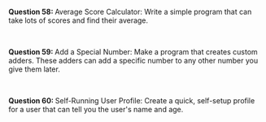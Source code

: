 <p><b>Question 58: </b>Average Score Calculator: Write a simple program that can take lots of scores and find their average.</p>
<br>
<p><b>Question 59: </b>Add a Special Number: Make a program that creates custom adders. These adders can add a specific number to any other number you give them later.</p>
<br>
<p><b>Question 60: </b>Self-Running User Profile: Create a quick, self-setup profile for a user that can tell you the user's name and age.</p>
<br>

